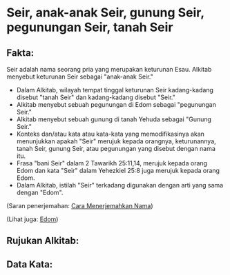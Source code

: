 # Seir, anak-anak Seir, gunung Seir, pegunungan Seir, tanah Seir 

## Fakta:  

Seir adalah nama seorang pria yang merupakan keturunan Esau. Alkitab menyebut keturunan Seir sebagai "anak-anak Seir." 

* Dalam Alkitab, wilayah tempat tinggal keturunan Seir kadang-kadang disebut "tanah Seir" dan kadang-kadang disebut "Seir." 
* Alkitab menyebut sebuah pegunungan di Edom sebagai "pegunungan Seir." 
* Alkitab menyebut sebuah gunung di tanah Yehuda sebagai "Gunung Seir."
* Konteks dan/atau kata atau kata-kata yang memodifikasinya akan menunjukkan apakah "Seir" merujuk kepada orangnya, keturunannya, tanah Seir, gunung Seir, atau pegunungan yang disebut dengan nama itu.
* Frasa "bani Seir" dalam 2 Tawarikh 25:11,14, merujuk kepada orang Edom dan kata "Seir" dalam Yehezkiel 25:8 juga merujuk kepada orang Edom.
* Dalam Alkitab, istilah "Seir" terkadang digunakan dengan arti yang sama dengan "Edom".  

(Saran penerjemahan: [Cara Menerjemahkan Nama](rc://en/ta/man/translate/translate-names)) 

(Lihat juga: [Edom](../names/edom.md)) 

## Rujukan Alkitab:

## Data Kata:


